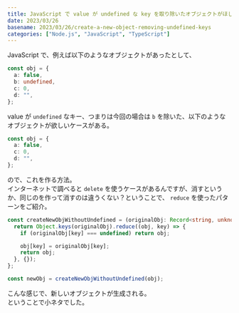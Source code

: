 ```yaml
---
title: JavaScript で value が undefined な key を取り除いたオブジェクトがほしい
date: 2023/03/26
basename: 2023/03/26/create-a-new-object-removing-undefined-keys
categories: ["Node.js", "JavaScript", "TypeScript"]
---
```


JavaScript で、例えば以下のようなオブジェクトがあったとして、

```typescript
const obj = {
  a: false,
  b: undefined,
  c: 0,
  d: "",
};
```

value が `undefined` なキー、つまりは今回の場合は `b` を除いた、以下のようなオブジェクトが欲しいケースがある。

```typescript
const obj = {
  a: false,
  c: 0,
  d: "",
};
```

ので、これを作る方法。  
インターネットで調べると `delete` を使うケースがあるんですが、消すというか、同じのを作って消すのは違うくない？ということで、 `reduce` を使ったパターンをご紹介。

```typescript
const createNewObjWithoutUndefined = (originalObj: Record<string, unknown>) => {
  return Object.keys(originalObj).reduce((obj, key) => {
    if (originalObj[key] === undefined) return obj;

    obj[key] = originalObj[key];
    return obj;
  }, {});
};

const newObj = createNewObjWithoutUndefined(obj);
```

こんな感じで、新しいオブジェクトが生成される。  
ということで小ネタでした。
